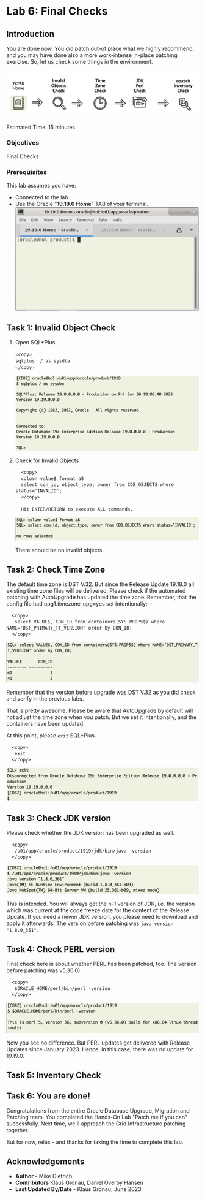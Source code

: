 # Lab 6:  Final Checks

## Introduction 
You are done now. You did patch out-of place what we highly recommend, and you may have done also a more work-intense in-place patching exercise. So, let us check some things in the environment. 

![Process flow lab 6](./images/lab6-process-flow.png " ")

Estimated Time: 15 minutes

### Objectives

Final Checks

### Prerequisites

This lab assumes you have:

- Connected to the lab
- Use the Oracle "__19.19.0 Home__" TAB of your terminal.
![start sql*plus](./images/19-19-home.png " ")

## Task 1: Invalid Object Check

1. Open SQL*Plus

    ``` bash
    <copy>
    sqlplus  / as sysdba 
    </copy>
    ```

    ![start sql*plus](./images/open-sqlplus.png " ")

2. Check for Invalid Objects

    ```
      <copy>
      column value$ format a8
      select con_id, object_type, owner from CDB_OBJECTS where status='INVALID';
      </copy>

      Hit ENTER/RETURN to execute ALL commands.
    ```

    ![check for invalid objects](./images/invalid-objects-check.png " ")

    There should be no invalid objects.

## Task 2: Check Time Zone
The default time zone is DST V.32. But since the Release Update 19.18.0 all existing time zone files will be delivered. Please check if the automated patching with AutoUpgrade has updated the time zone. Remember, that the config file had upg1.timezone_upg=yes set intentionally:

  ```
    <copy>
     select VALUE$, CON_ID from containers(SYS.PROPS$) where NAME='DST_PRIMARY_TT_VERSION' order by CON_ID;
    </copy>
  ```
![check for timezone file](./images/check-timezone-file.png " ")

Remember that the version before upgrade was DST V.32 as you did check and verify in the previous labs. 

That is pretty awesome. Please be aware that AutoUpgrade by default will not adjust the time zone when you patch. But we set it intentionally, and the containers have been updated.


At this point, please `exit` SQL*Plus.
  ```
    <copy>
     exit
    </copy>
  ```
![exit sql*plus](./images/exit-sqlplus.png " ")


## Task 3: Check JDK version
Please check whether the JDK version has been upgraded as well.

  ```
    <copy>
     /u01/app/oracle/product/1919/jdk/bin/java -version
    </copy>
  ```

![java version](./images/check-java-version.png " ")

This is intended. You will always get the n-1 version of JDK, i.e. the version which was current at the code freeze date for the content of the Release Update. If you need a newer JDK version, you please need to download and apply it afterwards. The version before patching was `java version "1.8.0_351"`.



## Task 4: Check PERL version
Final check here is about whether PERL has been patched, too. The version before patching was v5.36.0).

  ```
    <copy>
     $ORACLE_HOME/perl/bin/perl -version
    </copy>
  ```
![perl version](./images/perl-version.png " ")

Now you see no difference. But PERL updates get delivered with Release Updates since January 2023. Hence, in this case, there was no update for 19.19.0.


## Task 5: Inventory Check



## Task 6: You are done!

Congratulations from the entire Oracle Database Upgrade, Migration and Patching team. You completed the Hands-On Lab "Patch me if you can" successfully. Next time, we'll approach the Grid Infrastructure patching together. 

But for now, relax - and thanks for taking the time to complete this lab.


## Acknowledgements
* **Author** - Mike Dietrich 
* **Contributors** Klaus Gronau, Daniel Overby Hansen  
* **Last Updated By/Date** - Klaus Gronau, June 2023